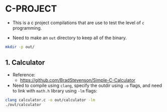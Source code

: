 # C-PROJECT

- This is a c project compilations that are use to test the level of `c`
  programming.

- Need to make an `out` directory to keep all of the binary.

```bash
mkdir -p out/
```

## 1. Calculator

- Reference:
  - https://github.com/BradStevenson/Simple-C-Calculator
- Need to compile using `clang`, specify the outdir using `-o` flags, and need
  to link with `math.h` library using `-lm` flags:

```bash
clang calculator.c -o out/calculator -lm
./out/calculator
```
